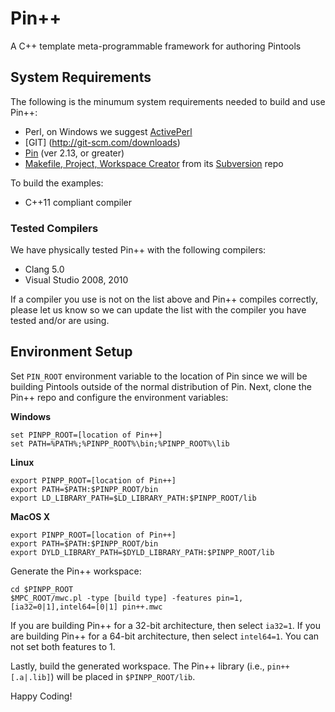 Pin++
========

A C++ template meta-programmable framework for authoring Pintools

System Requirements
-------------------------

The following is the minumum system requirements needed to build and
use Pin++:

* Perl, on Windows we suggest [ActivePerl](http://www.activestate.com/activeperl)
* [GIT] (http://git-scm.com/downloads)
* [Pin](http://software.intel.com/en-us/articles/pintool) (ver 2.13, or greater) 
* [Makefile, Project, Workspace Creator](http://www.ociweb.com/products/mpc) from its [Subversion](https://svn.dre.vanderbilt.edu/DOC/MPC/trunk) repo

To build the examples:

* C++11 compliant compiler

### Tested Compilers

We have physically tested Pin++ with the following compilers:

* Clang 5.0
* Visual Studio 2008, 2010

If a compiler you use is not on the list above and Pin++ compiles
correctly, please let us know so we can update the list with the compiler
you have tested and/or are using.

Environment Setup
-------------------

Set ```PIN_ROOT``` environment variable to the location of Pin
since we will be building Pintools outside of the normal distribution 
of Pin. Next, clone the Pin++ repo and configure the environment variables:

**Windows**

    set PINPP_ROOT=[location of Pin++]
    set PATH=%PATH%;%PINPP_ROOT%\bin;%PINPP_ROOT%\lib

**Linux**

    export PINPP_ROOT=[location of Pin++]
    export PATH=$PATH:$PINPP_ROOT/bin
    export LD_LIBRARY_PATH=$LD_LIBRARY_PATH:$PINPP_ROOT/lib

**MacOS X**

    export PINPP_ROOT=[location of Pin++]
    export PATH=$PATH:$PINPP_ROOT/bin
    export DYLD_LIBRARY_PATH=$DYLD_LIBRARY_PATH:$PINPP_ROOT/lib

Generate the Pin++ workspace: 

    cd $PINPP_ROOT
    $MPC_ROOT/mwc.pl -type [build type] -features pin=1,[ia32=0|1],intel64=[0|1] pin++.mwc

If you are building Pin++ for a 32-bit architecture, then select 
```ia32=1```. If you are building Pin++ for a 64-bit architecture,
then select ```intel64=1```. You can not set both features to 1.

Lastly, build the generated workspace. The Pin++ library (i.e., ```pin++[.a|.lib]```) 
will be placed in ```$PINPP_ROOT/lib```.

Happy Coding!
